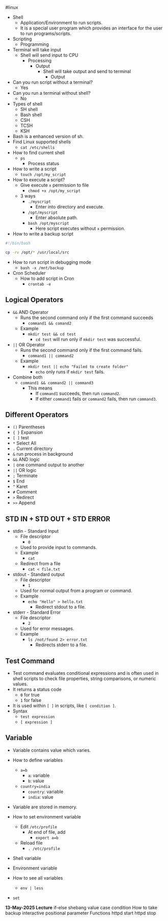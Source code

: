 #linux
* Shell
	* Application/Environment to run scripts. 
	* It is a special user program which provides an interface for the user to run programs/scripts.
* Scripting 
	* Programming
* Terminal will take input
	* Shell will send input to CPU
		* Processing
			* Output
				* Shell will take output and send to terminal
					* Output
* Can you run script without a terminal?
	* Yes
* Can you run a terminal without shell?
	* No
* Types of shell
	* SH shell
	* Bash shell
	* CSH
	* TCSH
	* KSH
* Bash is a enhanced version of sh.
* Find Linux supported shells
	* `cat /etc/shells`
* How to find current shell
	* `ps` 
		* Process status
* How to write a script
	* `touch /opt/my_script`
* How to execute a script?
	* Give execute `x` permission to file
		* `chmod +x /opt/my_script`
	* 3 ways
		* `./myscript`
			* Enter into directory and execute.
		* `/opt/myscript`
			* Enter absolute path.
		* `bash /opt/myscript`
			* Here script executes without `x` permission.
* How to write a backup script
```bash
#!/bin/bash

cp -rv /opt/* /usr/local/src
```
* How to run script in debugging mode
	* `bash -x /mnt/backup`
* Cron Scheduler
	* How to add script in Cron
		* `crontab -e`
## Logical Operators
* `&&` AND Operator
	* Runs the second command only if the first command succeeds
		* `command1 && comand2`
	* Example
		* `mkdir test && cd test`
			* `cd test` will run only if `mkdir test` was successful.
* `||` OR Operator
	* Runs the second command only if the first command fails.
		* `command1 || command2`
	* Example
		* `mkdir test || echo "Failed to create folder"`
			* `echo` only runs if `mkdir test` fails.
* Combine both
	* `command1 && command2 || command3`
		* This means
			* If `command1` succeeds, then run `command2`.
			* If either `command1` fails or `command2` fails, then run `command3`.
## Different Operators
* `()` Parentheses
* `{ }` Expansion
* `[ ]` test
* `*` Select All
* `.` Current directory
* `&` run process in background
* `&&` AND logic
* `|` one command output to another
* `||` OR logic
* `;` Terminate
* `$` End
* `^` Karet
* `#` Comment
* `>` Redirect
* `>>` Append
## STD IN + STD OUT + STD ERROR
* stdin - Standard Input
	* File descriptor
		* `0`
	* Used to provide input to commands.
	* Example
		* `cat`
	* Redirect from a file
		* `cat < file.txt`
* stdout - Standard output
	* File descriptor
		* `1`
	* Used for normal output from a program or command.
	* Example
		* `echo "Hello" > hello.txt`
			* Redirect stdout to a file.
* stderr - Standard Error
	* File descriptor
		* `2`
	* Used for error messages.
	* Example
		* `ls /not/found 2> error.txt`
			* Redirects stderr to a file.
## Test Command
* Test command evaluates conditional expressions and is often used in shell scripts to check file properties, string comparisons, or numeric values.
* It returns a status code
	* `0` for true
	* `1` for false
* It is used within `[ ]` in scripts, like `[ condition ]`.
* Syntax
	* `test expression`
	* `[ expression ]`
## Variable
* Variable contains value which varies.
* How to define variables
	* `a=b`
		* `a`: variable
		* `b`: value
	* `country=india`
		* `country`: variable
		* `india`: value
* Variable are stored in memory.

* How to set environment variable
	* Edit `/etc/profile`
		* At end of file, add
			* `export a=b`
	* Reload file
		* `. /etc/profile`
* Shell variable 
* Environment variable
* How to see all variables
	* `env | less`

* `set`

**13-May-2025 Lecture**
if-else
shebang value
case condition
How to take backup interactive
positional parameter
Functions
httpd start
httpd stop
